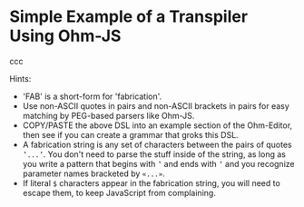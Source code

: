 # Simple Example of a Transpiler Using Ohm-JS

ccc

Hints: 
- 'FAB' is a short-form for 'fabrication'.  
- Use non-ASCII quotes in pairs and non-ASCII brackets in pairs for easy matching by PEG-based parsers like Ohm-JS.
- COPY/PASTE the above DSL into an example section of the Ohm-Editor, then see if you can create a grammar that groks this DSL.
- A fabrication string is any set of characters between the pairs of quotes `‛...’`.  You don't need to parse the stuff inside of the string, as long as you write a pattern that begins with `‛` and ends with `’` and you recognize parameter names bracketed by `«...»`.
- If literal `$` characters appear in the fabrication string, you will need to escape them, to keep JavaScript from complaining.
